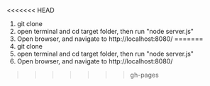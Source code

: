 <<<<<<< HEAD
1. git clone
2. open terminal and cd target folder, then run "node server.js"
3. Open browser, and navigate to http://localhost:8080/
=======
1.  git clone
2.  open terminal and cd target folder, then run "node server.js"
3.  Open  browser, and navigate to http://localhost:8080/
>>>>>>> gh-pages
